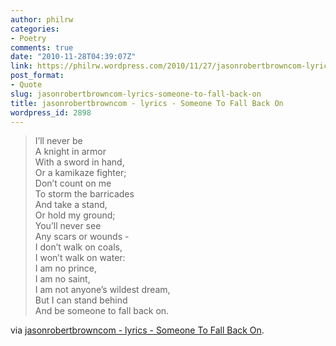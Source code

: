 ```yaml
---
author: philrw
categories:
- Poetry
comments: true
date: "2010-11-28T04:39:07Z"
link: https://philrw.wordpress.com/2010/11/27/jasonrobertbrowncom-lyrics-someone-to-fall-back-on/
post_format:
- Quote
slug: jasonrobertbrowncom-lyrics-someone-to-fall-back-on
title: jasonrobertbrowncom - lyrics - Someone To Fall Back On
wordpress_id: 2898
---
```


> I’ll never be  
> A knight in armor  
> With a sword in hand,  
> Or a kamikaze fighter;  
> Don’t count on me  
> To storm the barricades  
> And take a stand,  
> Or hold my ground;  
> You’ll never see  
> Any scars or wounds -  
> I don’t walk on coals,  
> I won’t walk on water:  
> I am no prince,  
> I am no saint,  
> I am not anyone’s wildest dream,  
> But I can stand behind  
> And be someone to fall back on.


via [jasonrobertbrowncom - lyrics - Someone To Fall Back On](http://jasonrobertbrown.com/songs/someone-to-fall-back-on/).
